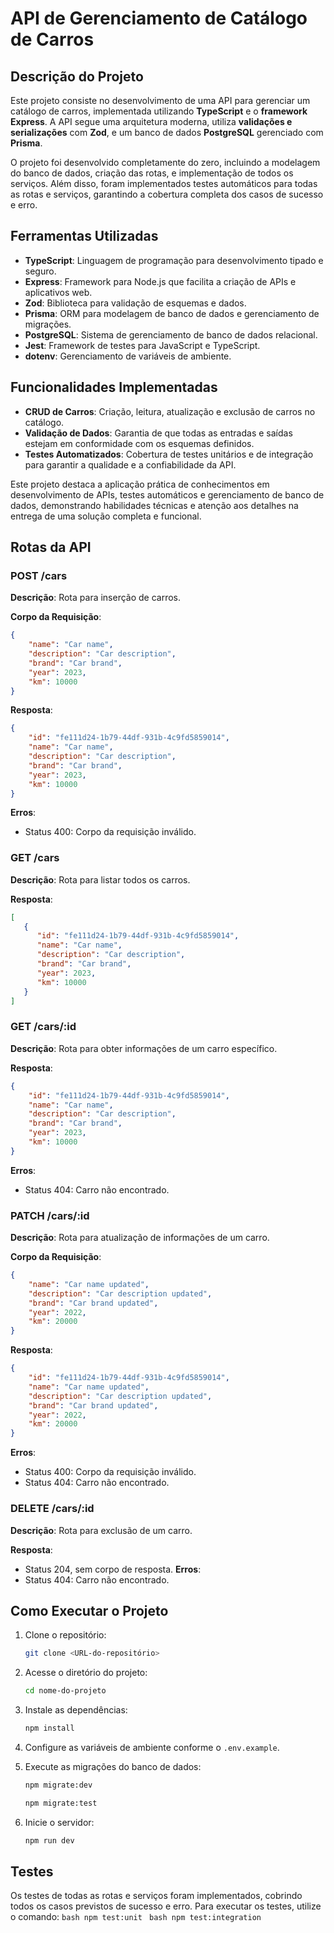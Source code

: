 # API de Gerenciamento de Catálogo de Carros

## Descrição do Projeto

Este projeto consiste no desenvolvimento de uma API para gerenciar um catálogo de carros, implementada utilizando **TypeScript** e o **framework Express**. A API segue uma arquitetura moderna, utiliza **validações e serializações** com **Zod**, e um banco de dados **PostgreSQL** gerenciado com **Prisma**.

O projeto foi desenvolvido completamente do zero, incluindo a modelagem do banco de dados, criação das rotas, e implementação de todos os serviços. Além disso, foram implementados testes automáticos para todas as rotas e serviços, garantindo a cobertura completa dos casos de sucesso e erro.

## Ferramentas Utilizadas

- **TypeScript**: Linguagem de programação para desenvolvimento tipado e seguro.
- **Express**: Framework para Node.js que facilita a criação de APIs e aplicativos web.
- **Zod**: Biblioteca para validação de esquemas e dados.
- **Prisma**: ORM para modelagem de banco de dados e gerenciamento de migrações.
- **PostgreSQL**: Sistema de gerenciamento de banco de dados relacional.
- **Jest**: Framework de testes para JavaScript e TypeScript.
- **dotenv**: Gerenciamento de variáveis de ambiente.

## Funcionalidades Implementadas

- **CRUD de Carros**: Criação, leitura, atualização e exclusão de carros no catálogo.
- **Validação de Dados**: Garantia de que todas as entradas e saídas estejam em conformidade com os esquemas definidos.
- **Testes Automatizados**: Cobertura de testes unitários e de integração para garantir a qualidade e a confiabilidade da API.

Este projeto destaca a aplicação prática de conhecimentos em desenvolvimento de APIs, testes automáticos e gerenciamento de banco de dados, demonstrando habilidades técnicas e atenção aos detalhes na entrega de uma solução completa e funcional.


## Rotas da API

### POST /cars

**Descrição**: Rota para inserção de carros.

**Corpo da Requisição**:
```json
{
    "name": "Car name",
    "description": "Car description",
    "brand": "Car brand",
    "year": 2023,
    "km": 10000
}
```
**Resposta**:
```json
{
    "id": "fe111d24-1b79-44df-931b-4c9fd5859014",
    "name": "Car name",
    "description": "Car description",
    "brand": "Car brand",
    "year": 2023,
    "km": 10000
}
```
**Erros**:
- Status 400: Corpo da requisição inválido.

### GET /cars

**Descrição**: Rota para listar todos os carros.

**Resposta**:
```json
[
   {
      "id": "fe111d24-1b79-44df-931b-4c9fd5859014",
      "name": "Car name",
      "description": "Car description",
      "brand": "Car brand",
      "year": 2023,
      "km": 10000
   }
]
```

### GET /cars/:id

**Descrição**: Rota para obter informações de um carro específico.

**Resposta**:
```json
{
    "id": "fe111d24-1b79-44df-931b-4c9fd5859014",
    "name": "Car name",
    "description": "Car description",
    "brand": "Car brand",
    "year": 2023,
    "km": 10000
}
```
**Erros**:
- Status 404: Carro não encontrado.

### PATCH /cars/:id

**Descrição**: Rota para atualização de informações de um carro.

**Corpo da Requisição**:
```json
{
    "name": "Car name updated",
    "description": "Car description updated",
    "brand": "Car brand updated",
    "year": 2022,
    "km": 20000
}
```
**Resposta**:
```json
{
    "id": "fe111d24-1b79-44df-931b-4c9fd5859014",
    "name": "Car name updated",
    "description": "Car description updated",
    "brand": "Car brand updated",
    "year": 2022,
    "km": 20000
}
```
**Erros**:
- Status 400: Corpo da requisição inválido.
- Status 404: Carro não encontrado.

### DELETE /cars/:id

**Descrição**: Rota para exclusão de um carro.

**Resposta**:
- Status 204, sem corpo de resposta.
**Erros**:
- Status 404: Carro não encontrado.

## Como Executar o Projeto

1. Clone o repositório:
    ```bash
    git clone <URL-do-repositório>
    ```

2. Acesse o diretório do projeto:
    ```bash
    cd nome-do-projeto
    ```

3. Instale as dependências:
    ```bash
    npm install
    ```

4. Configure as variáveis de ambiente conforme o `.env.example`.

5. Execute as migrações do banco de dados:
    ```bash
    npm migrate:dev
    
    npm migrate:test
    ```

6. Inicie o servidor:
    ```bash
    npm run dev
    ```

## Testes

Os testes de todas as rotas e serviços foram implementados, cobrindo todos os casos previstos de sucesso e erro. Para executar os testes, utilize o comando:
    ```bash
    npm test:unit
     ```
      ```bash
    npm test:integration
    ```



